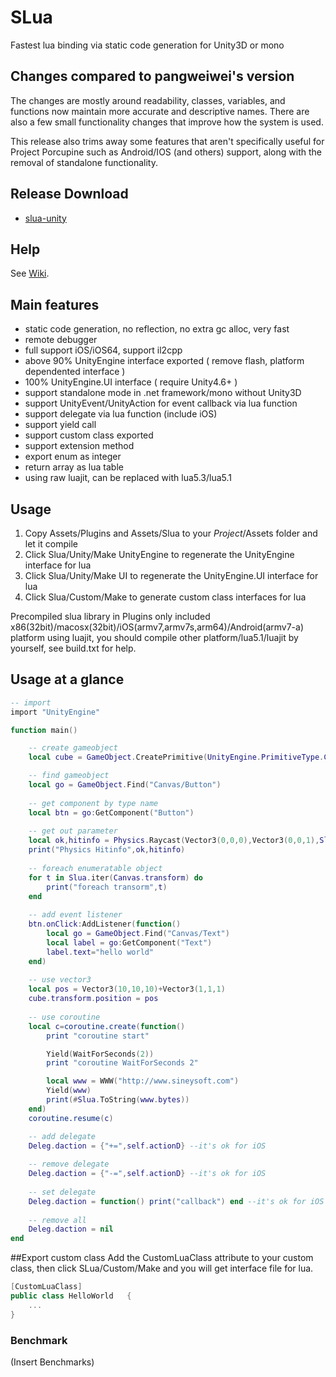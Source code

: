 # SLua
Fastest lua binding via static code generation for Unity3D or mono

## Changes compared to pangweiwei's version
The changes are mostly around readability, classes, variables, and functions now maintain more accurate and descriptive names.  There are also a few small functionality changes that improve how the system is used.

This release also trims away some features that aren't specifically useful for Project Porcupine such as Android/IOS (and others) support, along with the removal of standalone functionality.

## Release Download

- [slua-unity](https://github.com/braedonwooding/slua/releases/latest)

## Help

See [Wiki](https://github.com/BraedonWooding/slua/wiki).

## Main features

- static code generation, no reflection, no extra gc alloc, very fast
- remote debugger
- full support iOS/iOS64, support il2cpp
- above 90% UnityEngine interface exported ( remove flash, platform dependented interface )
- 100% UnityEngine.UI interface ( require Unity4.6+ )
- support standalone mode in .net framework/mono without Unity3D
- support UnityEvent/UnityAction for event callback via lua function
- support delegate via lua function (include iOS)
- support yield call
- support custom class exported
- support extension method
- export enum as integer
- return array as lua table
- using raw luajit, can be replaced with lua5.3/lua5.1

## Usage

1) Copy Assets/Plugins and Assets/Slua to your $Project$/Assets folder and let it compile
2) Click Slua/Unity/Make UnityEngine to regenerate the UnityEngine interface for lua
3) Click Slua/Unity/Make UI to regenerate the UnityEngine.UI interface for lua
4) Click Slua/Custom/Make to generate custom class interfaces for lua

Precompiled slua library in Plugins only included x86(32bit)/macosx(32bit)/iOS(armv7,armv7s,arm64)/Android(armv7-a) platform using luajit, you should compile other platform/lua5.1/luajit by yourself, see build.txt for help.

## Usage at a glance
```lua
-- import
import "UnityEngine"

function main()

	-- create gameobject
	local cube = GameObject.CreatePrimitive(UnityEngine.PrimitiveType.Cube)

	-- find gameobject
	local go = GameObject.Find("Canvas/Button")
	
	-- get component by type name
	local btn = go:GetComponent("Button")
	
	-- get out parameter
	local ok,hitinfo = Physics.Raycast(Vector3(0,0,0),Vector3(0,0,1),Slua.out)
	print("Physics Hitinfo",ok,hitinfo)
	
	-- foreach enumeratable object
	for t in Slua.iter(Canvas.transform) do
		print("foreach transorm",t)
	end
	
	-- add event listener
	btn.onClick:AddListener(function()
		local go = GameObject.Find("Canvas/Text")
		local label = go:GetComponent("Text")
		label.text="hello world"
	end)
	
	-- use vector3
	local pos = Vector3(10,10,10)+Vector3(1,1,1)
	cube.transform.position = pos
	
	-- use coroutine
	local c=coroutine.create(function()
		print "coroutine start"

		Yield(WaitForSeconds(2))
		print "coroutine WaitForSeconds 2"

		local www = WWW("http://www.sineysoft.com")
		Yield(www)
		print(#Slua.ToString(www.bytes))
	end)
	coroutine.resume(c)

	-- add delegate
	Deleg.daction = {"+=",self.actionD} --it's ok for iOS
	
	-- remove delegate
	Deleg.daction = {"-=",self.actionD} --it's ok for iOS
	
	-- set delegate
	Deleg.daction = function() print("callback") end --it's ok for iOS
	
	-- remove all
	Deleg.daction = nil
end
```

##Export custom class
Add the CustomLuaClass attribute to your custom class, then click SLua/Custom/Make and you will get interface file for lua.
```c#
[CustomLuaClass]
public class HelloWorld   {
    ...
}
```

### Benchmark
(Insert Benchmarks)
